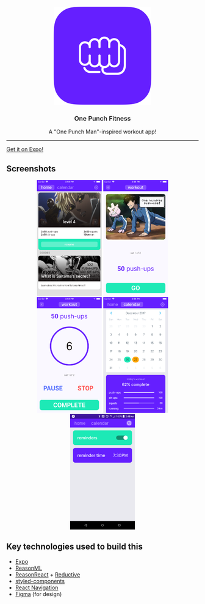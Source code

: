 <p align="center">
  <img alt="OPF App Icon" src="./assets/expo-icon.png" width="256">
</p>

<h3 align="center" style="font-weight:600">
  One Punch Fitness
</h3>

<p align="center">
  A "One Punch Man"-inspired workout app!
</p>

---

[Get it on Expo!](https://expo.io/@datwheat/one-punch-fitness)

## Screenshots

<p align="center">
  <img style="display:inline-block" alt="Home Screen" src="./docs/images/home.png" width="170">
  <img style="display:inline-block" alt="Workout Screen" src="./docs/images/workout.png" width="170">
  <img style="display:inline-block" alt="Workout Timer" src="./docs/images/timer.png" width="170">
  <img style="display:inline-block" alt="Calendar Screen" src="./docs/images/calendar.png" width="170">
  <img style="display:inline-block" alt="Settings Screen" src="./docs/images/settings.png" width="170">
</p>

## Key technologies used to build this

* [Expo](https://expo.io/)
* [ReasonML](https://reasonml.github.io/)
* [ReasonReact](https://reasonml.github.io/reason-react/) +
  [Reductive](https://github.com/reasonml-community/reductive)
* [styled-components](https://www.styled-components.com/)
* [React Navigation](https://reactnavigation.org/)
* [Figma](https://www.figma.com/) (for design)
